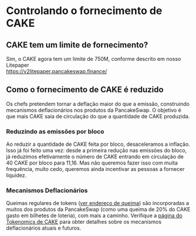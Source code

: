 # Controlando o fornecimento de CAKE

## CAKE tem um limite de fornecimento?

Sim, o CAKE agora tem um limite de 750M, conforme descrito em nosso Litepaper \
https://v2litepaper.pancakeswap.finance/

## Como o fornecimento de CAKE é reduzido

Os chefs pretendem tornar a deflação maior do que a emissão, construindo mecanismos deflacionários nos produtos da PancakeSwap. O objetivo é que mais CAKE saia de circulação do que a quantidade de CAKE produzida.

### Reduzindo as emissões por bloco

Ao reduzir a quantidade de CAKE feita por bloco, desaceleramos a inflação. Isso já foi feito uma vez: desde a primeira redução nas emissões do bloco, já reduzimos efetivamente o número de CAKE entrando em circulação de 40 CAKE por bloco para 11,16. Mas não queremos fazer isso com muita frequência, muito cedo, queremos ainda incentivar as pessoas a fornecer liquidez.

### Mecanismos Deflacionários

Queimas regulares de tokens ([ver endereço de queima](https://bscscan.com/token/0x0e09fabb73bd3ade0a17ecc321fd13a19e81ce82?a=0x000000000000000000000000000000000000dead)) são incorporadas a muitos dos produtos da PancakeSwap (como uma queima de 20% do CAKE gasto em bilhetes de loteria), com mais a caminho. Verifique a [página do Tokenomics de CAKE](https://docs.pancakeswap.finance/v/portuguese-brazilian/tokenomics/cake/cake-tokenomics) para obter detalhes sobre os mecanismos deflacionários atuais e futuros.
